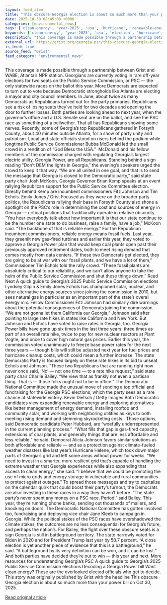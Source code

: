 ```yaml
---
layout: feed_item
title: "This obscure Georgia election is about so much more than your power bill"
date: 2025-10-30 08:45:00 +0000
categories: [environmental_news]
tags: ['clean-energy', 'year-2025', 'usa', 'hurricane', 'renewable-energy', 'california', 'fossil-fuels', 'tropical-storms', 'solar-power', 'emissions']
keywords: ['clean-energy', 'year-2025', 'usa', 'election', 'hurricane', 'renewable-energy', 'obscure', 'georgia']
description: "This coverage is made possible through a partnership between Grist and WABE, Atlanta’s NPR station"
external_url: https://grist.org/georgia-psc/this-obscure-georgia-election-is-about-so-much-more-than-your-power-bill/
is_feed: true
source_feed: "Grist"
feed_category: "environmental_news"
---
```


This coverage is made possible through a partnership between Grist and WABE, Atlanta’s NPR station. Georgians are currently voting in rare off-year elections for two seats on the Public Service Commission, or PSC — the only statewide races on the ballot this year. More Democrats are expected to turn out to vote because Democratic strongholds like Atlanta are electing a mayor and city council members. In June, about twice as many Democrats as Republicans turned out for the party primaries. Republicans see a risk of losing seats they’ve held for two decades and opening the door to further losses. Both parties are looking ahead to next year, when the governor’s office and a U.S. Senate seat are on the ballot, and see the PSC race as something of a bellwether. That all has Republicans showing some nerves. Recently, some of Georgia’s top Republicans gathered in Forsyth County, about 40 minutes outside Atlanta, for a show of party unity and patriotism. Local and state officials stood on risers behind the podium while longtime Public Service Commissioner Bubba McDonald led the small crowd in a rendition of “God Bless the USA.”&nbsp; McDonald and his fellow members of the commission charged with regulating Georgia’s largest electric utility, Georgia Power, are all Republicans. Standing behind a sign reading “Don’t DEM the lights in Georgia,” the evening’s speakers urged the crowd to keep it that way. “We are all united in one goal, and that is to send the message that Georgia is closed to the Democratic party,” said state party chair Josh McKoon. Georgia Governor Brian Kemp speaks at an event rallying Republican support for the Public Service Committee election. Directly behind Kemp are incumbent commissioners Fitz Johnson and Tim Echols. Emily Jones / Grist Focused as they were on the broader party politics, the Republicans rallying their base in Forsyth County also shone a spotlight on the PSC’s role in determining the cost and sources of energy in Georgia — critical positions that traditionally operate in relative obscurity.&nbsp; “You hear everybody talk about how important it is that our state continue to be the number one state to do business, raise a family, have a job,” McKoon said. “The backbone of that is reliable energy.” For the Republican incumbent commissioners, reliable energy means fossil fuels. Last year, they greenlit new gas-fired turbines and earlier this year, they voted to approve a Georgia Power plan that would keep coal plants open past their previously approved retirement dates, both to meet rising demand that comes mostly from data centers. “If these two Democrats get elected, they are going to be at war with our fossil plants, and we have a lot of them,” Commissioner Tim Echols told the rally crowd. “These fossil plants are absolutely critical to our reliability, and we can’t allow anyone to take the helm of the Public Service Commission and shut these things down.” Read Next A quick guide to Georgia’s 2025 Public Service Commission elections Lyndsey Gilpin &#038; Emily Jones Echols has championed solar, nuclear, and other alternative energy sources since joining the commission in 2010, but sees natural gas in particular as an important part of the state’s overall energy mix. Fellow Commissioner Fitz Johnson had similarly dire warnings about the potential consequences of Democrats joining the commission. “We are not gonna let them California our Georgia,” Johnson said after pointing to large rate hikes in states like California and New York. But Johnson and Echols have voted to raise rates in Georgia, too. Georgia Power bills have gone up six times in the last three years: three times as part of an overall rate hike, twice to pay for new nuclear reactors at Plant Vogtle, and once to cover high natural gas prices. Earlier this year, the commission voted unanimously to freeze base power rates for the next three years — though bills will still be adjusted next year for fuel prices and hurricane cleanup costs, which could mean a further increase. The state Democratic Party is focused largely on these rate hikes in its bid to unseat Echols and Johnson. “These two Republicans that are running right now never once said, ‘No’ — not one time — to a rate hike request,” said state party chair Charlie Bailey. “We view that as frankly not even a partisan thing. That is — those folks ought not to be in office.” The Democratic National Committee made the unusual move of sending a top official and fundraising for the Georgia PSC elections, which the party sees as a rare chance at statewide victory. Kevin Dietsch / Getty Images Both Democratic candidates view expanding renewable energy and exploring alternatives like better management of energy demand, installing rooftop and community solar, and working with neighboring utilities as keys to both meeting rising demand and stemming skyrocketing costs.&nbsp; Those options, said Democratic candidate Peter Hubbard, are “woefully underrepresented in the current planning process.”&nbsp; “What fills that gap is gas-fired capacity, extensions of coal plants, and generally things that are less affordable and less reliable,” he said. Democrat Alicia Johnson favors similar solutions as both affordable and reliable — and as a protection against climate-fueled weather disasters like last year’s Hurricane Helene, which took down major parts of Georgia’s grid and left some areas without power for weeks. “We need to invest in a smarter, more resilient grid that&#8217;s capable of handling the extreme weather that Georgia experiences while also expanding that access to clean energy,” she said. “I believe that we could be promoting the use of micro grids and energy storage in vulnerable and rural communities to protect against outages.” To spread those messages and try to capitalize on the calendar quirk that could boost their party’s turnout, the Democrats are also investing in these races in a way they haven’t before. “The state party’s never spent any money on a PSC race. Period,” said Bailey. This year, they’re running phone banks, sending out thousands of mailers, and knocking on doors. The Democratic National Committee has gotten involved too, fundraising and deploying vice chair Jane Kleeb to campaign in Georgia. While the political stakes of the PSC races have overshadowed the climate stakes, the outcomes are no less consequential for Georgia’s future, and perhaps the nation’s. For Bailey, the fight over these obscure seats is a sign Georgia is still in battleground territory. The state narrowly voted for Biden in 2020 and for President Trump last year by 50.7 percent. “A close election is yet another piece of evidence that this is a battleground,” he said. “A battleground by its very definition can be won, and it can be lost.” And both parties have decided they’re out to win — this year and next. More resources for understanding Georgia’s PSC A quick guide to Georgia’s 2025 Public Service Commission elections Decoding a Georgia Power bill Want clean energy? These are the overlooked elected officials who get to decide. This story was originally published by Grist with the headline This obscure Georgia election is about so much more than your power bill on Oct 30, 2025.

[Read original article](https://grist.org/georgia-psc/this-obscure-georgia-election-is-about-so-much-more-than-your-power-bill/)
